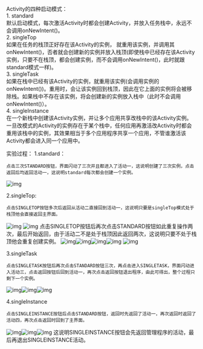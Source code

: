 Activity的四种启动模式：  
    1. standard  
        默认启动模式，每次激活Activity时都会创建Activity，并放入任务栈中，永远不会调用onNewIntent()。  
    2. singleTop  
        如果在任务的栈顶正好存在该Activity的实例， 就重用该实例，并调用其onNewIntent()，否者就会创建新的实例并放入栈顶(即使栈中已经存在该Activity实例，只要不在栈顶，都会创建实例，而不会调用onNewIntent()，此时就跟standard模式一样)。  
    3. singleTask  
        如果在栈中已经有该Activity的实例，就重用该实例(会调用实例的onNewIntent())。重用时，会让该实例回到栈顶，因此在它上面的实例将会被移除栈。如果栈中不存在该实例，将会创建新的实例放入栈中（此时不会调用onNewIntent()）。   
    4. singleInstance  
        在一个新栈中创建该Activity实例，并让多个应用共享改栈中的该Activity实例。一旦改模式的Activity的实例存在于某个栈中，任何应用再激活改Activity时都会重用该栈中的实例，其效果相当于多个应用程序共享一个应用，不管谁激活该Activity都会进入同一个应用中。  







实验过程：
  1.standard：

	点击三次STANDARD按钮，界面闪动了三次并且都进入了活动一，这说明创建了三次实例，点击返回后均返回活动一，这说明standard每次都会创建一个实例。
![img](zfh3_picture/1.png)


  2.singleTop:
    
	点击SINGLETOP按钮多次后返回从活动二直接回到活动一，这说明只要是singleTop模式处于栈顶他会直接返回主界面。
![img](zfh3_picture/2.png)
![img](zfh3_picture/3.png)
	点击SINGLETOP按钮后再次点击STANDARD按钮如此重复操作两次，最后开始返回，由于活动二不是处于栈顶因此返回两次，这说明只要不处于栈顶他会重复创建实例。
![img](zfh3_picture/4.png)![img](zfh3_picture/5.png)![img](zfh3_picture/6.png)![img](zfh3_picture/7.png)
![img](zfh3_picture/8.png)

 3.singleTask

	点击SINGLETASK按钮后再次点击STANDARD按钮三次，再点击进入SINGLETASK，界面闪动进入活动三，点击返回按钮后回到活动一，再次点击返回按钮退出程序，由此可得出，整个过程只剩下一个实例。
![img](zfh3_picture/9.png)![img](zfh3_picture/10.png)![img](zfh3_picture/11.png)

 4.singleInstance

	点击SINGLEINSTANCE按钮后点击STANDARD按钮，返回时先返回了活动一，再次返回时返回了活动四，再次点击返回时回到了主界面。
![img](zfh3_picture/12.png)![img](zfh3_picture/13.png)![img](zfh3_picture/14.png)
	这说明SINGLEINSTANCE按钮会先返回管理程序的活动，最后再退出SINGLEINSTANCE活动。

    